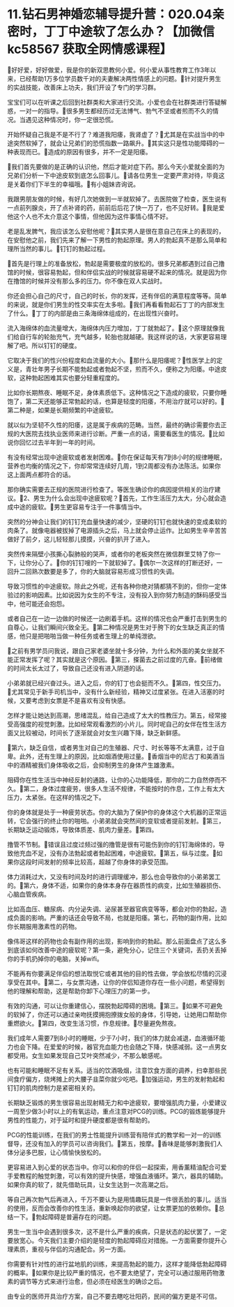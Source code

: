 # 11.钻石男神婚恋辅导提升营：020.04亲密时，丁丁中途软了怎么办？【加微信 kc58567 获取全网情感课程】

🎼好好爱，好好做爱，我是你的新双思教何小爱。何小爱从事性教育工作3年以来，已经帮助1万多位学员数千对的夫妻解决两性情感上的问题。🎼针对提升男生的实战技能，改善床上功夫，我们开设了专门的学习群。

宝宝们可以在听课之后回到社群类和大家进行交流。小爱也会在社群类进行答疑解惑，一对一的指导。🎼很多男生都经历过无法博气、勃气不坚或者煎而不久的情况。当遇见这种情况时，你一定很恐慌。

开始怀疑自己我是不是不行了？难道我阳痿，我肾虚了？🎼尤其是在实战当中的中途突然软掉了，就会让兄弟们的恐慌指数一路飙升。🎼其实这只是性功能障碍的一种表现而已。🎼造成的原因有很多，并不一定是阳痿。

🎼我们首先要做的是正确的认识他，然后才能对症下药。那么今天小爱就全面的为兄弟们分析一下中途皮软到底怎么回事儿。🎼请各位男生一定要严肃对待，毕竟这是关着你们下半生的幸福哦。🎼有小姐妹咨询说。

我跟男朋友做的时候，有好几次她做到一半就软掉了。去医院做了检查，医生说有一点前列腺炎，开了点补肾的药，前前后后花了快一万了，也不见好转。🎼我是爱他这个人也不太介意这个事情，但他因为这件事情心情不好。

老是乱发脾气，我应该怎么安慰他呢？🎼其实男人是很在意自己在床上的表现的，在安慰他之前，我们先来了解一下男性的勃起原理。男人的勃起真不是那么简单和理所当然的事儿。🎼钉钉的勃起过程。

🎼首先是行理上的准备放松，勃起是需要极度的放松的。很多兄弟都遇到过自己撸馆的时候，很容易勃起，但和伴侣实战的时候就容易硬不起来的情况。就是因为你在撸馆的时候并没有那么多的压力。你不像在双人实战时。

你还会担心自己的尺寸，自己的时长，你的发挥，还有伴侣的满意程度等等。简单的来说，就是你们男生的性交率实在太多啦。🎼我们再看看勃起石丁丁的内部发生了什么。🎼丁丁的内部是由三条海绵体组成的，在出现性兴奋时。

流入海绵体的血流量增大，海绵体内压力增加，丁丁就勃起了。🎼这个原理就像我们给自行车的轮胎充气，充气越多，轮胎也就越硬。我这样说的话，大家更容易理解了吧。所以钉钉的硬度。

它取决于我们的性兴份程度和血流量的大小。🎼那什么是阳痿呢？🎼性医学上的定义是，青壮年男子长期不能勃起或者勃起不坚，煎而不久，便称之为阳痿。中途皮软，这种勃起困难其实也要分轻重程度的。

比如你长期熬夜、睡眠不足，身体素质低下。这种情况之下造成的疲软，只要你睡饱了，第二天还能够正常勃起的话，也算是轻度的阳痿，不用治疗就可以好的。🎼第二种是，如果是长期频繁的中途疲软。

就以似为坚韧不久性的阳痿，这是属于疾病的范畴。当然，最终的确诊需要你去正规的大医院去找执业医师来进行诊断。严重一点的话，需要看医生的情况。🎼比如说你回忆过去半年到一年的时间。

有没有经常出现中途疲软或者发射困难。🎼你在保证每天有7到8小时的规律睡眠，营养也均衡的情况之下，你却常常连续好几周，1到2周都没有办法陈活。如果你这上面两点都符合的话。

那你确实需要去正规的医院进行检查了。等医生确诊你的病因提供相关的治疗建议。🎼2、男生为什么会出现中途疲软呢？🎼首先，工作生活压力太大，分心就会造成中途的疲软。🎼男生更容易专注于一件事情当中。

突然的分神会让我们的钉钉充血量快速的减少，坚硬的钉钉也就快速的变成柔软的肉条了。就像电器被拔掉了电源插头之后，马上就会停止运作。比如男生辛辛苦苦做好了前夕，这儿轻轻那儿摸摸，兴奋的扒开了进入。

突然传来隔壁小孩撕心裂肺般的哭声，或者你的老板突然在微信群里艾特了你一下，让你分心了。🎼你的钉钉嗖的一下就软掉了。🎼偶尔一次这样的打断还好，一回升二回熟次数要是多了，你的大脑就容易形成习惯性的失调。

导致习惯性的中途疲软。除此之外呢，还有各种你绝对猜都猜不到的，但你一定体验过的影响因素。比如说因为女生的不专注，没有投入到你努力制造的酥码感受当中，他可能还会抱怨。

或者自己在一边一边做的时候还一边刷着手机。这样的情况也会严重打击到男生的自尊心，让我们瞬间兴致全无。🎼第二种情况是男生对于胯下的女生缺乏真正的情感，他只是把啪啪当做一种任务或者生理上的单纯泄欲。

🎼之前有男学员问我说，跟自己家老婆坐就十多分钟，为什么和外面的美女坐就不能正常发挥了呢？其实就是这个原因。🎼第三，搽菌去之前过度的亢奋。🎼前绪做的时间太长太过了，导致自己还没有进入阴道的话。

小弟弟就已经兴奋过头。进入之后，你的钉丁也会挺而不久。🎼第四，性交压力。🎼尤其常见于新手司机当中，没有什么新经验，精神又过度紧张。在进入活塞的时候，又要考虑到女票是不是喜欢有没有快感。

怎样才能让她达到高潮，思绪混乱，给自己造成了太大的性教压力。第五，经常接受高强度的视觉刺激。比如经常观看激烈的小片儿。同时呢自己的女伴在性生活方面又比较被动，时间长了逐渐就会对女生兴趣下降，缺乏新鲜感。

🎼第六，缺乏自信，或者男生对自己的生殖器、尺寸、时长等等不太满意，过于自卑。此外，还有生理上的原因，比如烟酒使用过量。🎼香烟当中的尼古丁和美酒当中的酒精被我们身体吸收之后，会抑制男生的身体产生雄激素。

阻碍你在性生活当中神经反射的通路，让你的心功能降低，那你的二力自然停而不久。🎼第二，身体过度疲劳，很多人生活不规律，不能按时的作息，工作上有太大压力，太紧张。在这样的情况之下。

你的身体就是处于一种疲劳状态。你的大脑为了保护你的身体这个大机器的正常运转，它会强行的终止你的啪啪。小弟弟就会突然间的变软或者提前发射。🎼第三，长期缺乏运动锻炼，导致体质差、肌肉力量差。🎼第四。

撸管不节制。🎼错误且过度过频过强的撸管是很有可能伤到你的钉钉海绵体的，导致他充血不足，没有办法勃起或者勃起困难，中途疲软。🎼第五，纵与过度。🎼如果你这段时间发射的频率比较高，超越了你身体的承受范围。

体力消耗过大，又没有时间及时的进行调理缓冲，那么也会导致你的小弟弟罢工的。🎼第六，身体不适，如果你的身体本身存在器质性的病变，比如生殖器损伤、心脑血管疾病。

比如高血压、糖尿病、内分泌失调、泌尿甚至器官病变等等，都会对你的勃起，造成负面的影响。严重的话还会导致不局，也就是阳痿。第七，药物的副作用，比如你长期服用激素性的药物。

像伟哥这样的药物也会有副作用的出现，影响到你的勃起。那么前面盘点了这么多到底该如何改善中途的疲软呢？第一条，避免分心，记住三个关键词，丢扔关丢掉你的手机扔掉你的电脑，关掉wifi。

不能再有你要满足伴侣的想法取悦它或者其他的目的性去做，学会放松尽情的沉浸享受在其中。🎼第二，与女票沟通，让你的伴侣知道你存在一些小问题，希望得到他的理解和帮助，这是帮助你卸下心理压力的第一步。

有效的沟通，可以让你重建信心，摆脱勃起障碍的困境。🎼第三。🎼如果不可避免的软掉了，你还可以通过亲吻抚摸拥抱撩拨女般的身体，引导她，让她用口帮助你重燃欲火。🎼第四，改变生活习惯，作息规律。🎼尽量避免熬夜。

我们成年人需要7到8小时的睡眠，少于7小时，我们的体力就会减退，血液循环能力也会下降。在爱爱的时候，器官充血能力也会随之下降，快感减弱。这一点男女都受用。女生如果发现自己艾叶突然减少，不那么敏感呢。

也有可能和睡眠不足有关系。适当的饮酒吸烟，注意饮食方面的调养，扫幸那些民间食疗偏方，烧烤摊上的大腰子韭菜你就少吃吧。🎼加强运动，男生的发射勃起和钉钉的肌肉控制力是紧密相关的。

长期缺乏锻炼的男生很容易出现射精无力和中途疲软，要增强肌肉力量，小爱建议一周至少做3小时以上的有氧运动，重点注意对PCG的训练。PCG的锻炼能够提升男性的性能力，对于延时和提升硬度都是很有帮助的。

PCG的性能训练，在我们的男士性能提升训练营有陪伴式的教学和一对一的训练督导，还没有加入的学员可以咨询我们。🎼第五，按摩。🎼香味是能够刺激我们人体分泌多巴胺，让心情愉快放松的。

更容易进入到心爱的状态当中。你可以和你的伴侣一起探索，用香薰精油配合可爱手爱教程的触觉刺激，可以有效的提升快感，增强血液循环。第六，器具的辅助。如果你真的软了，就先借助玩具，让女生达到一次高潮之后。

等自己再次勃气后再进入，千万不要认为是用情趣玩具是一件很丢脸的事儿。适当的使用，反而会改善你的性生活，重新唤起你的欲望，让女票更加的依赖你。🎼总结一下。🎼勃起障碍是普遍存在的问题。

男生一生当中会遇到很多次，这不是什么严重的疾病，只是状态的起伏罢了，一定要放宽心。今天我们主要介绍的是轻度的勃起障碍应对措施。一方面需要你提升心理素质，重视与伴侣的沟通配合。另一方面。

你需要有针对性的进行盆地肌的训练，来提高勃起的能力，这样才能降低勃起障碍的概率。🎼如果你是比较严重的情况，也不要太绝望了，完全可以通过服用药物激素的调节等方式来进行治愈，但必须在经医生的确诊之后。

由专业的医师开具治疗方案，自己不要去瞎吃壮阳药，民间的偏方更是不可信。